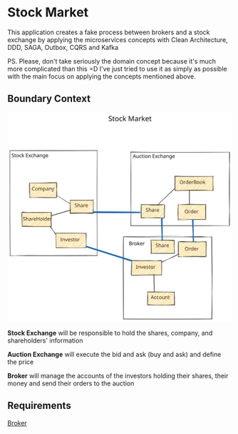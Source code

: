 # Stock Market
This application creates a fake process between brokers and a stock exchange by applying the microservices concepts with Clean Architecture, DDD, SAGA, Outbox, CQRS and Kafka

PS. Please, don't take seriously the domain concept because it's much more complicated than this =D I've just tried to use it as simply as possible with the main focus on applying the concepts mentioned above.

## Boundary Context

![Context Diagram](documentation/boundaries.excalidraw.svg)

**Stock Exchange** will be responsible to hold the shares, company, and shareholders' information

**Auction Exchange** will execute the bid and ask (buy and ask) and define the price

**Broker** will manage the accounts of the investors holding their shares, their money and send their orders to the auction

## Requirements
[Broker](broker-service/README.md)